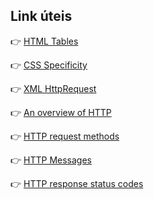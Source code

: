 ## Link úteis

:point_right: [HTML Tables](https://www.w3schools.com/html/html_tables.asp)

:point_right: [CSS Specificity](https://www.w3schools.com/css/css_specificity.asp)

:point_right: [XML HttpRequest](https://www.w3schools.com/xml/xml_http.asp)

:point_right: [An overview of HTTP](https://developer.mozilla.org/en-US/docs/Web/HTTP/Overview)

:point_right: [HTTP request methods](https://developer.mozilla.org/en-US/docs/Web/HTTP/Methods)

:point_right: [HTTP Messages](https://developer.mozilla.org/en-US/docs/Web/HTTP/Messages) 

:point_right: [HTTP response status codes](https://developer.mozilla.org/en-US/docs/Web/HTTP/Status)   